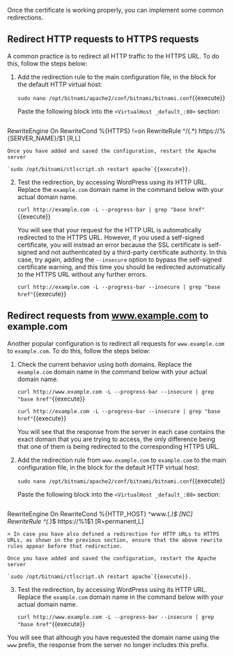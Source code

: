 Once the certificate is working properly, you can implement some common redirections.

## Redirect HTTP requests to HTTPS requests

A common practice is to redirect all HTTP traffic to the HTTPS URL. To do this, follow the steps below:

1. Add the redirection rule to the main configuration file, in the block for the default HTTP virtual host:

    `sudo nano /opt/bitnami/apache2/conf/bitnami/bitnami.conf`{{execute}}

    Paste the following block into the `<VirtualHost _default_:80>` section:

    <pre class="file" data-target="clipboard">
RewriteEngine On
RewriteCond %{HTTPS} !=on
RewriteRule ^/(.*) https://%{SERVER_NAME}/$1 [R,L]
    </pre>

    Once you have added and saved the configuration, restart the Apache server

    `sudo /opt/bitnami/ctlscript.sh restart apache`{{execute}}.

2. Test the redirection, by accessing WordPress using its HTTP URL. Replace the `example.com` domain name in the command below with your actual domain name.

    `curl http://example.com -L --progress-bar | grep "base href"`{{execute}}

    You will see that your request for the HTTP URL is automatically redirected to the HTTPS URL. However, if you used a self-signed certificate, you will instead an error because the SSL certificate is self-signed and not authenticated by a third-party certificate authority. In this case, try again, adding the `--insecure` option to bypass the self-signed certificate warning, and this time you should be redirected automatically to the HTTPS URL without any further errors.

    `curl http://example.com -L --progress-bar --insecure | grep "base href"`{{execute}}

## Redirect requests from www.example.com to example.com

Another popular configuration is to redirect all requests for `www.example.com` to `example.com`. To do this, follow the steps below:

1. Check the current behavior using both domains. Replace the `example.com` domain name in the command below with your actual domain name.

    `curl http://www.example.com -L --progress-bar --insecure | grep "base href"`{{execute}}

    `curl http://example.com -L --progress-bar --insecure | grep "base href"`{{execute}}

    You will see that the response from the server in each case contains the exact domain that you are trying to access, the only difference being that one of them is being redirected to the corresponding HTTPS URL.

2. Add the redirection rule from `www.example.com` to `example.com` to the main configuration file, in the block for the default HTTP virtual host:

    `sudo nano /opt/bitnami/apache2/conf/bitnami/bitnami.conf`{{execute}}

    Paste the following block into the `<VirtualHost _default_:80>` section:

    <pre class="file" data-target="clipboard">
RewriteEngine On
RewriteCond %{HTTP_HOST} ^www\.(.*)$ [NC]
RewriteRule ^(.*)$ https://%1$1 [R=permanent,L]
    </pre>

    > In case you have also defined a redirection for HTTP URLs to HTTPS URLs, as shown in the previous section, ensure that the above rewrite rules appear before that redirection.

    Once you have added and saved the configuration, restart the Apache server

    `sudo /opt/bitnami/ctlscript.sh restart apache`{{execute}}.

3. Test the redirection, by accessing WordPress using its HTTP URL. Replace the `example.com` domain name in the command below with your actual domain name.

    `curl http://www.example.com -L --progress-bar --insecure | grep "base href"`{{execute}}

  You will see that although you have requested the domain name using the `www` prefix, the response from the server no longer includes this prefix.